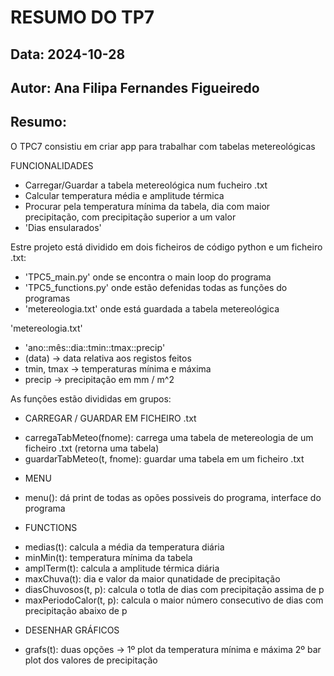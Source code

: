 # RESUMO DO TP7
## Data: 2024-10-28
## Autor: Ana Filipa Fernandes Figueiredo

## Resumo:

O TPC7 consistiu em criar app para trabalhar com tabelas metereológicas

FUNCIONALIDADES
* Carregar/Guardar a tabela metereológica num fucheiro .txt
* Calcular temperatura média e amplitude térmica
* Procurar pela temperatura mínima da tabela, dia com maior precipitação, com precipitação superior a um valor
* 'Dias ensularados'

Estre projeto está dividido em dois ficheiros de código python e um ficheiro .txt:
* 'TPC5_main.py' onde se encontra o main loop do programa
* 'TPC5_functions.py' onde estão defenidas todas as funções do programas
* 'metereologia.txt' onde está guardada a tabela metereológica


'metereologia.txt'
* 'ano::mês::dia::tmin::tmax::precip'
* (data) -> data relativa aos registos feitos
* tmin, tmax -> temperaturas mínima e máxima
* precip -> precipitação em mm / m^2


As funções estão divididas em grupos:
* CARREGAR / GUARDAR EM FICHEIRO .txt
- carregaTabMeteo(fnome): carrega uma tabela de metereologia de um ficheiro .txt (retorna uma tabela)
- guardarTabMeteo(t, fnome): guardar uma tabela em um ficheiro .txt

* MENU
- menu(): dá print de todas as opões possiveis do programa, interface do programa

* FUNCTIONS
- medias(t): calcula a média da temperatura diária
- minMin(t): temperatura mínima da tabela
- amplTerm(t): calcula a amplitude térmica diária
- maxChuva(t): dia e valor da maior qunatidade de precipitação
- diasChuvosos(t, p): calcula o totla de dias com precipitação assima de p
- maxPeriodoCalor(t, p): calcula o maior número consecutivo de dias com precipitação abaixo de p

* DESENHAR GRÁFICOS
- grafs(t): duas opções -> 1º plot da temperatura mínima e máxima 2º bar plot dos valores de precipitação